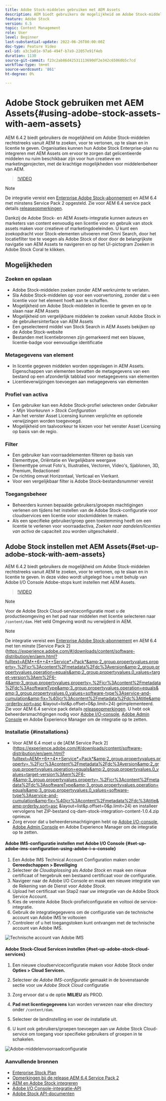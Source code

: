 ```yaml
---
title: Adobe Stock-middelen gebruiken met AEM Assets
description: AEM biedt gebruikers de mogelijkheid om Adobe Stock-middelen rechtstreeks vanuit AEM te zoeken, voor te vertonen, op te slaan en te licentiëren. Organisaties kunnen hun Adobe Stock Enterprise-plan nu integreren met AEM Assets om ervoor te zorgen dat gelicentieerde middelen nu ruim beschikbaar zijn voor hun creatieve en marketingprojecten, met de krachtige mogelijkheden voor middelenbeheer van AEM.
feature: Adobe Stock
version: 6.5
topic: Content Management
role: User
level: Beginner
last-substantial-update: 2022-06-26T00:00:00Z
doc-type: Feature Video
exl-id: a3c3a01e-97a6-494f-b7a9-22057e91f4eb
duration: 1130
source-git-commit: f23c2ab86d42531113690df2e342c65060b5c7cd
workflow-type: tm+mt
source-wordcount: '861'
ht-degree: 0%

---
```


# Adobe Stock gebruiken met AEM Assets{#using-adobe-stock-assets-with-aem-assets}

AEM 6.4.2 biedt gebruikers de mogelijkheid om Adobe Stock-middelen rechtstreeks vanuit AEM te zoeken, voor te vertonen, op te slaan en in licentie te geven. Organisaties kunnen hun Adobe Stock Enterprise-plan nu integreren met AEM Assets om ervoor te zorgen dat gelicentieerde middelen nu ruim beschikbaar zijn voor hun creatieve en marketingprojecten, met de krachtige mogelijkheden voor middelenbeheer van AEM.

>[!VIDEO](https://video.tv.adobe.com/v/24678?quality=12&learn=on)

>[!NOTE]
>
>De integratie vereist een [Enterprise Adobe Stock-abonnement](https://landing.adobe.com/en/na/products/creative-cloud/ctir-4625-stock-for-enterprise/index.html) en AEM 6.4 met minstens Service Pack 2 opgesteld. Zie voor AEM 6.4 service pack details [releaseopmerkingen](https://helpx.adobe.com/experience-manager/6-4/release-notes/sp-release-notes.html).

Dankzij de Adobe Stock- en AEM Assets-integratie kunnen auteurs en marketers van content eenvoudig een licentie voor en gebruik van stock assets maken voor creatieve of marketingdoeleinden. U kunt een zoekopdracht voor Stock-elementen uitvoeren met Omni Search, door het locatiefilter toe te voegen als Adobe Stock of door door de belangrijkste navigatie van AEM Assets te navigeren en op het UI-pictogram Zoeken in Adobe Stock Coral te klikken.

## Mogelijkheden

### Zoeken en opslaan

* Adobe Stock-middelen zoeken zonder AEM werkruimte te verlaten.
* Sla Adobe Stock-middelen op voor een voorvertoning, zonder dat u een licentie voor het element hoeft aan te schaffen.
* Mogelijkheid om Adobe Stock-middelen in licentie te geven en op te slaan naar AEM Assets
* Mogelijkheid om vergelijkbare middelen te zoeken vanuit Adobe Stock in de gebruikersinterface van AEM Assets
* Een geselecteerd middel van Stock Search in AEM Assets bekijken op de Adobe Stock-website
* Bestanden met licentiebronnen zijn gemarkeerd met een blauwe, licentie-badge voor eenvoudige identificatie

### Metagegevens van element

* In licentie gegeven middelen worden opgeslagen in AEM Assets. Eigenschappen van elementen bevatten de metagegevens van een bestand op een afzonderlijk tabblad voor metagegevens van elementen
* Licentieverwijzingen toevoegen aan metagegevens van elementen

### Profiel van activa

* Een gebruiker kan een Adobe Stock-profiel selecteren onder *Gebruiker > Mijn Voorkeuren > Stock Configuration*
* Aan het venster Asset Licensing kunnen verplichte en optionele verwijzingen worden toegevoegd.
* Mogelijkheid om taalvoorkeur te kiezen voor het venster Asset Licensing op basis van de regio.

### Filter

* Een gebruiker kan voorraadelementen filteren op basis van Elementtype, Oriëntatie en Vergelijkbare weergave
* Elementtype omvat Foto&#39;s, Illustraties, Vectoren, Video&#39;s, Sjablonen, 3D, Premium, Redactioneel
* De richting omvat Horizontaal, Verticaal en Vierkant.
* Voor een vergelijkbaar filter is Adobe Stock-bestandsnummer vereist

### Toegangsbeheer

* Beheerders kunnen bepaalde gebruikers/groepen machtigingen verlenen om tijdens het instellen van de Adobe Stock-configuratie voor cloudservices een licentie voor stockmiddelen te maken.
* Als een specifieke gebruiker/groep geen toestemming heeft om een licentie te verlenen voor voorraadactiva, *Zoeken naar aandelen/licenties van activa* de capaciteit zou worden uitgeschakeld .

## Adobe Stock instellen met AEM Assets{#set-up-adobe-stock-with-aem-assets}

AEM 6.4.2 biedt gebruikers de mogelijkheid om Adobe Stock-middelen rechtstreeks vanuit AEM te zoeken, voor te vertonen, op te slaan en in licentie te geven. In deze video wordt uitgelegd hoe u met behulp van Adobe I/O Console Adobe-stops kunt instellen met AEM Assets.

>[!VIDEO](https://video.tv.adobe.com/v/25043?quality=12&learn=on)

>[!NOTE]
>
>Voor de Adobe Stock Cloud-serviceconfiguratie moet u de productieomgeving en het pad naar middelen met licentie selecteren naar `/content/dam`. Het veld Omgeving wordt nu verwijderd in AEM.

>[!NOTE]
>
>De integratie vereist een [Enterprise Adobe Stock-abonnement](https://landing.adobe.com/en/na/products/creative-cloud/ctir-4625-stock-for-enterprise/index.html) en AEM 6.4 met ten minste [Service Pack 2](https://experience.adobe.com/#/downloads/content/software-distribution/en/aem.html?fulltext=AEM*+6*+4*+Service*+Pack*&amp;2_group.propertyvalues.property=.%2Fjcr%3Acontent%2Fmetadata%2Fdc%3Aversion&amp;2_group.propertyvalues.operation=equals&amp;2_group.propertyvalues.0_values=target-version%3Aem%2F6-4&amp;3_group.propertyvalues.property=.%2Fjcr%3Acontent%2Fmetadata%2Fdc%3AsoftwareType&amp;3_group.propertyvalues.operation=equals&amp;3_group.propertyvalues.0_values=software-type%3Aservice-and-cumulation&amp;fix=%40jcr%3Acontent%2Fmetadata%2Fdc%3Atitle&amp;orderby.sort=asc &amp;layout=list&amp;p.offset=0&amp;p.limit=24) geïmplementeerd. Zie voor AEM 6.4 service pack details [releaseopmerkingen](https://helpx.adobe.com/experience-manager/6-4/release-notes/sp-release-notes.html). U hebt ook beheerdersmachtigingen nodig voor [Adobe I/O-console](https://console.adobe.io/), [Adobe Admin Console](https://adminconsole.adobe.com/) en Adobe Experience Manager om de integratie op te zetten.

### Installatie {#installations}

* Voor AEM 6.4 moet u de [AEM Service Pack 2](https://experience.adobe.com/#/downloads/content/software-distribution/en/aem.html?fulltext=AEM*+6*+4*+Service*+Pack*&amp;2_group.propertyvalues.property=.%2Fjcr%3Acontent%2Fmetadata%2Fdc%3Aversion&amp;2_group.propertyvalues.operation=equals&amp;2_group.propertyvalues.0_values=target-version%3Aem%2F6-4&amp;3_group.propertyvalues.property=.%2Fjcr%3Acontent%2Fmetadata%2Fdc%3AsoftwareType&amp;3_group.propertyvalues.operation=equals&amp;3_group.propertyvalues.0_values=software-type%3Aservice-and-cumulation&amp;fix=%40jcr%3Acontent%2Fmetadata%2Fdc%3Atitle&amp;orderby.sort=asc &amp;layout=list&amp;p.offset=0&amp;p.limit=24) en installeer vervolgens het ZIP-bestand cq-dam-stock-integration-content-1.0.4.zip opnieuw.
* Zorg ervoor dat u beheerdersmachtigingen hebt op [Adobe I/O-console](https://console.adobe.io/), [Adobe Admin Console](https://adminconsole.adobe.com/) en Adobe Experience Manager om de integratie op te zetten.

#### Adobe IMS-configuratie instellen met Adobe I/O Console {#set-up-adobe-ims-configuration-using-adobe-i-o-console}

1. Een Adobe IMS Technical Account Configuration maken onder **Gereedschappen > Beveiliging**
2. Selecteer de *Cloudoplossing* als *Adobe Stock* en maak een nieuw certificaat of hergebruik een bestaand certificaat voor de configuratie.
3. Navigeer naar de Adobe I/O Console en maak een nieuwe integratie van de Rekening van de Dienst voor *Adobe Stock*.
4. Upload het certificaat van Stap2 naar uw integratie van de Adobe Stock Service Account.
5. Kies de vereiste Adobe Stock-profielconfiguratie en voltooi de service-integratie.
6. Gebruik de integratiegegevens om de configuratie van de technische account van Adobe IMS te voltooien
7. Controleer of u het toegangstoken kunt ontvangen met de technische account van Adobe IMS.

![Technische account van Adobe IMS](assets/screen_shot_2018-10-22at12219pm.png)

#### Adobe Stock-Cloud Servicen instellen {#set-up-adobe-stock-cloud-services}

1. Een nieuwe cloudserviceconfiguratie maken voor Adobe Stock onder **Opties > Cloud Servicen.**
2. Selecteer de *Adobe IMS-configuratie* gemaakt in de bovenstaande sectie voor uw *Adobe Stock Cloud* configuratie

3. Zorg ervoor dat u de optie **MILIEU** als PROD.
4. **Pad met licentiegegevens** kan worden verwezen naar elke directory onder `/content/dam`.
5. Selecteer de landinstelling en voer de installatie uit.
6. U kunt ook gebruikers/groepen toevoegen aan uw Adobe Stock Cloud-service om toegang voor specifieke gebruikers of groepen in te schakelen.

![Adobe-middelenvoorraadconfiguratie](assets/screen_shot_2018-10-22at12425pm.png)

### Aanvullende bronnen

* [Enterprise Stock Plan](https://landing.adobe.com/en/na/products/creative-cloud/ctir-4625-stock-for-enterprise/index.html)
* [Opmerkingen bij de release AEM 6.4 Service Pack 2](https://experienceleague.adobe.com/docs/experience-manager-65/release-notes/release-notes.html)
* [AEM en Adobe Stock integreren](https://experienceleague.adobe.com/docs/experience-manager-65/assets/using/aem-assets-adobe-stock.html)
* [Adobe I/O Console-integratie-API](https://www.adobe.io/apis/cloudplatform/console/authentication/gettingstarted.html)
* [Adobe Stock API-documenten](https://www.adobe.io/apis/creativecloud/stock/docs.html)
